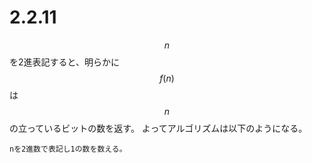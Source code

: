 # 2.2.11
$$n$$を2進表記すると、明らかに$$f(n)$$は$$n$$の立っているビットの数を返す。
よってアルゴリズムは以下のようになる。

```
nを2進数で表記し1の数を数える。
```
